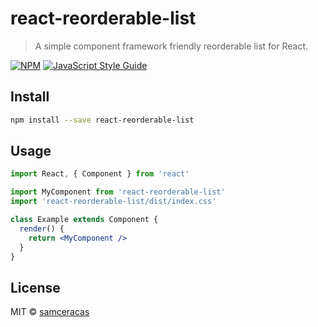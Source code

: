 # react-reorderable-list

> A simple component framework friendly reorderable list for React.

[![NPM](https://img.shields.io/npm/v/react-reorderable-list.svg)](https://www.npmjs.com/package/react-reorderable-list) [![JavaScript Style Guide](https://img.shields.io/badge/code_style-standard-brightgreen.svg)](https://standardjs.com)

## Install

```bash
npm install --save react-reorderable-list
```

## Usage

```jsx
import React, { Component } from 'react'

import MyComponent from 'react-reorderable-list'
import 'react-reorderable-list/dist/index.css'

class Example extends Component {
  render() {
    return <MyComponent />
  }
}
```

## License

MIT © [samceracas](https://github.com/samceracas)
